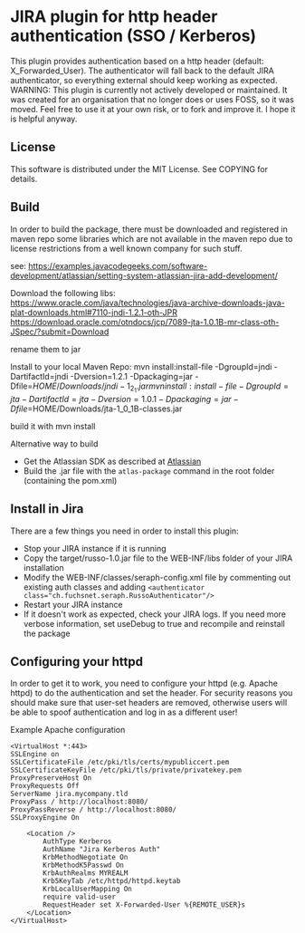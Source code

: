 # JIRA plugin for http header authentication (SSO / Kerberos)

This plugin provides authentication based on a http header  (default: X_Forwarded_User). 
The authenticator will fall back to the default JIRA authenticator, so everything external should keep working as expected. 
WARNING: This plugin is currently not actively developed or maintained. 
It was created for an organisation that no longer does or uses FOSS, so it was moved. 
Feel free to use it at your own risk, or to fork and improve it. 
I hope it is helpful anyway.

## License 

This software is distributed under the MIT License. See COPYING for details. 


## Build
In order to build the package, there must be downloaded and registered in maven repo some libraries
which are not available in the maven repo due to license restrictions from a well known company for such stuff.

see:  https://examples.javacodegeeks.com/software-development/atlassian/setting-system-atlassian-jira-add-development/

Download the following libs:
https://www.oracle.com/java/technologies/java-archive-downloads-java-plat-downloads.html#7110-jndi-1.2.1-oth-JPR
https://download.oracle.com/otndocs/jcp/7089-jta-1.0.1B-mr-class-oth-JSpec/?submit=Download

rename them to jar

Install to your local Maven Repo:
mvn install:install-file -DgroupId=jndi -DartifactId=jndi -Dversion=1.2.1 -Dpackaging=jar -Dfile=$HOME/Downloads/jndi-1_2_1.jar
mvn install:install-file -DgroupId=jta -DartifactId=jta -Dversion=1.0.1 -Dpackaging=jar -Dfile=$HOME/Downloads/jta-1_0_1B-classes.jar

build it with mvn install


Alternative way to build
* Get the Atlassian SDK as described at [Atlassian](https://developer.atlassian.com/display/DOCS/Set+up+the+Atlassian+Plugin+SDK+and+Build+a+Project)
* Build the .jar file with the `atlas-package` command in the root folder (containing the pom.xml) 



## Install in Jira
There are a few things you need in order to install this plugin:

* Stop your JIRA instance if it is running
* Copy the target/russo-1.0.jar file to the WEB-INF/libs folder of your JIRA installation
* Modify the WEB-INF/classes/seraph-config.xml file by commenting out existing auth classes and adding ```<authenticator class="ch.fuchsnet.seraph.RussoAuthenticator"/>```
* Restart your JIRA instance
* If it doesn't work as expected, check your JIRA logs. If you need more verbose information, set useDebug to true and recompile and reinstall the package

## Configuring your httpd

In order to get it to work, you need to configure your httpd (e.g. Apache httpd) to do the authentication and set the header. 
For security reasons you should make sure that user-set headers are removed, otherwise users will be able to spoof authentication
and log in as a different user! 

Example Apache configuration

```
<VirtualHost *:443>
SSLEngine on
SSLCertificateFile /etc/pki/tls/certs/mypubliccert.pem
SSLCertificateKeyFile /etc/pki/tls/private/privatekey.pem
ProxyPreserveHost On
ProxyRequests Off
ServerName jira.mycompany.tld
ProxyPass / http://localhost:8080/
ProxyPassReverse / http://localhost:8080/
SSLProxyEngine On

    <Location />
        AuthType Kerberos
        AuthName "Jira Kerberos Auth"
        KrbMethodNegotiate On
        KrbMethodK5Passwd On
        KrbAuthRealms MYREALM
        Krb5KeyTab /etc/httpd/httpd.keytab
        KrbLocalUserMapping On
        require valid-user
        RequestHeader set X-Forwarded-User %{REMOTE_USER}s
    </Location>
</VirtualHost>

```
